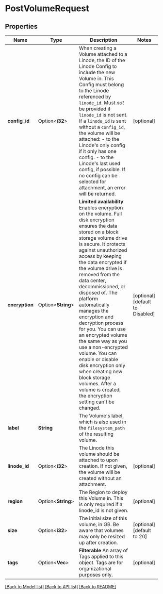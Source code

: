 # PostVolumeRequest

## Properties

Name | Type | Description | Notes
------------ | ------------- | ------------- | -------------
**config_id** | Option<**i32**> | When creating a Volume attached to a Linode, the ID of the Linode Config to include the new Volume in. This Config must belong to the Linode referenced by `linode_id`. Must _not_ be provided if `linode_id` is not sent. If a `linode_id` is sent without a `config_id`, the volume will be attached:    - to the Linode's only config if it only has one config.   - to the Linode's last used config, if possible.  If no config can be selected for attachment, an error will be returned. | [optional]
**encryption** | Option<**String**> | __Limited availability__ Enables encryption on the volume. Full disk encryption ensures the data stored on a block storage volume drive is secure. It protects against unauthorized access by keeping the data encrypted if the volume drive is removed from the data center, decommissioned, or disposed of.  The platform automatically manages the encryption and decryption process for you. You can use an encrypted volume the same way as you use a non-encrypted volume.  You can enable or disable disk encryption only when creating new block storage volumes. After a volume is created, the encryption setting can't be changed. | [optional][default to Disabled]
**label** | **String** | The Volume's label, which is also used in the `filesystem_path` of the resulting volume. | 
**linode_id** | Option<**i32**> | The Linode this volume should be attached to upon creation. If not given, the volume will be created without an attachment. | [optional]
**region** | Option<**String**> | The Region to deploy this Volume in. This is only required if a linode_id is not given. | [optional]
**size** | Option<**i32**> | The initial size of this volume, in GB.  Be aware that volumes may only be resized up after creation. | [optional][default to 20]
**tags** | Option<**Vec<String>**> | __Filterable__ An array of Tags applied to this object.  Tags are for organizational purposes only. | [optional]

[[Back to Model list]](../README.md#documentation-for-models) [[Back to API list]](../README.md#documentation-for-api-endpoints) [[Back to README]](../README.md)


